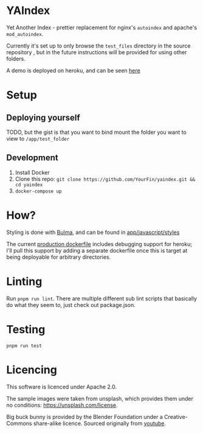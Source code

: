 # YAIndex
Yet Another Index - prettier replacement for nginx's `autoindex` and apache's
`mod_autoindex`. 

Currently it's set up to only browse the `test_files` directory in the source
repository , but in the future instructions will be provided for using other
folders. 

A demo is deployed on heroku, and can be seen [here](https://yaindex-example.herokuapp.com/)

# Setup
## Deploying yourself
TODO, but the gist is that you want to bind mount the folder you want to view to `/app/test_folder`

## Development
1. Install Docker
1. Clone this repo: `git clone https://github.com/YourFin/yaindex.git && cd yaindex`
1. `docker-compose up`

# How?

Styling is done with [Bulma](https://bulma.io/), and can be found in [app/javascript/styles](./app/javascript/styles)

The current [production dockerfile](/Dockerfile-prod) includes debugging support for heroku; I'll pull this support by adding a separate dockerfile once this is target at being deployable for arbitrary directories.


# Linting
Run `pnpm run lint`. There are multiple different sub lint scripts that
basically do what they seem to, just check out package.json.

# Testing
`pnpm run test`


# Licencing

This software is licenced under Apache 2.0.

The sample images were taken from unsplash, which provides them under no
conditions: https://unsplash.com/license.

Big buck bunny is provided by the Blender Foundation under a Creative-Commons
share-alike licence. Sourced originally from [youtube](https://www.youtube.com/watch?v=aqz-KE-bpKQ).

